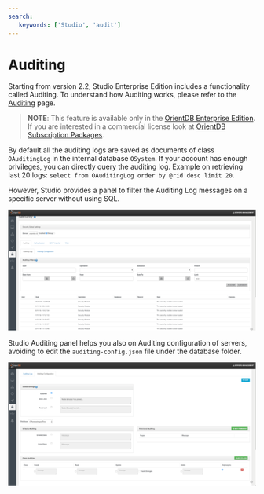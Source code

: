 ```yaml
---
search:
   keywords: ['Studio', 'audit']
---
```


# Auditing

Starting from version 2.2, Studio Enterprise Edition includes a functionality called Auditing. To understand how Auditing works, please refer to the [Auditing](../../ee/Auditing.md) page.

>**NOTE**: This feature is available only in the [OrientDB Enterprise Edition](http://orientdb.com/orientdb-enterprise). If you are interested in a commercial license look at [OrientDB Subscription Packages](http://orientdb.com/support).

By default all the auditing logs are saved as documents of class `OAuditingLog` in the internal database `OSystem`. If your account has enough privileges, you can directly query the auditing log. Example on retrieving last 20 logs: `select from OAuditingLog order by @rid desc limit 20`. 

However, Studio provides a panel to filter the Auditing Log messages on a specific server without using SQL.

![](../../images/studio-auditing-log.png)

Studio Auditing panel helps you also on Auditing configuration of servers, avoiding to edit the `auditing-config.json` file under the database folder.

![](../../images/studio-auditing-configuration.png)



